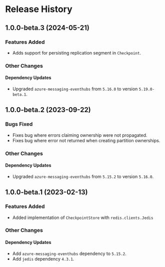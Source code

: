 # Release History

## 1.0.0-beta.3 (2024-05-21)

### Features Added

- Adds support for persisting replication segment in `Checkpoint`.

### Other Changes

#### Dependency Updates

- Upgraded `azure-messaging-eventhubs` from `5.16.0` to version `5.19.0-beta.1`.

## 1.0.0-beta.2 (2023-09-22)

### Bugs Fixed

- Fixes bug where errors claiming ownership were not propagated.
- Fixes bug where error not returned when creating partition ownerships.

### Other Changes

#### Dependency Updates

- Upgraded `azure-messaging-eventhubs` from `5.15.2` to version `5.16.0`.

## 1.0.0-beta.1 (2023-02-13)

### Features Added

- Added implementation of `CheckpointStore` with `redis.clients.Jedis`

### Other Changes

#### Dependency Updates

- Add `azure-messaging-eventhubs` dependency to `5.15.2`.
- Add `jedis` dependency `4.3.1`.
